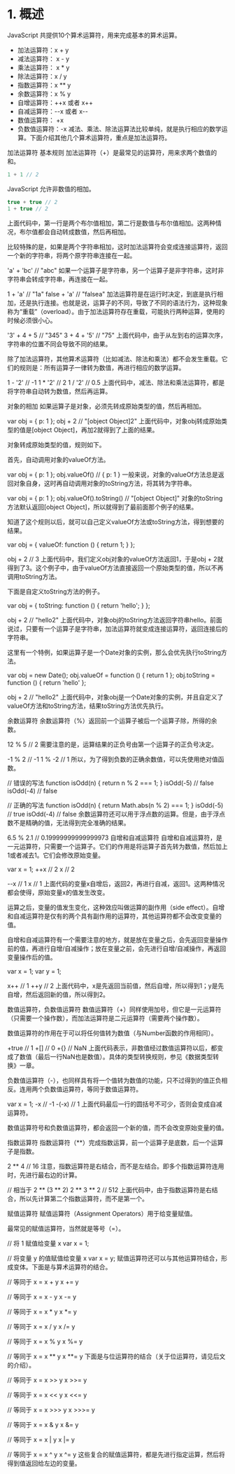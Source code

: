 # 1. 概述
JavaScript 共提供10个算术运算符，用来完成基本的算术运算。

* 加法运算符：x + y
* 减法运算符： x - y
* 乘法运算符： x * y
* 除法运算符：x / y
* 指数运算符：x ** y
* 余数运算符：x % y
* 自增运算符：++x 或者 x++
* 自减运算符：--x 或者 x--
* 数值运算符： +x
* 负数值运算符：-x
减法、乘法、除法运算法比较单纯，就是执行相应的数学运算。下面介绍其他几个算术运算符，重点是加法运算符。

加法运算符
基本规则
加法运算符（+）是最常见的运算符，用来求两个数值的和。

```javascript
1 + 1 // 2
```

JavaScript 允许非数值的相加。

```javascript
true + true // 2
1 + true // 2
```

上面代码中，第一行是两个布尔值相加，第二行是数值与布尔值相加。这两种情况，布尔值都会自动转成数值，然后再相加。

比较特殊的是，如果是两个字符串相加，这时加法运算符会变成连接运算符，返回一个新的字符串，将两个原字符串连接在一起。

'a' + 'bc' // "abc"
如果一个运算子是字符串，另一个运算子是非字符串，这时非字符串会转成字符串，再连接在一起。

1 + 'a' // "1a"
false + 'a' // "falsea"
加法运算符是在运行时决定，到底是执行相加，还是执行连接。也就是说，运算子的不同，导致了不同的语法行为，这种现象称为“重载”（overload）。由于加法运算符存在重载，可能执行两种运算，使用的时候必须很小心。

'3' + 4 + 5 // "345"
3 + 4 + '5' // "75"
上面代码中，由于从左到右的运算次序，字符串的位置不同会导致不同的结果。

除了加法运算符，其他算术运算符（比如减法、除法和乘法）都不会发生重载。它们的规则是：所有运算子一律转为数值，再进行相应的数学运算。

1 - '2' // -1
1 * '2' // 2
1 / '2' // 0.5
上面代码中，减法、除法和乘法运算符，都是将字符串自动转为数值，然后再运算。

对象的相加
如果运算子是对象，必须先转成原始类型的值，然后再相加。

var obj = { p: 1 };
obj + 2 // "[object Object]2"
上面代码中，对象obj转成原始类型的值是[object Object]，再加2就得到了上面的结果。

对象转成原始类型的值，规则如下。

首先，自动调用对象的valueOf方法。

var obj = { p: 1 };
obj.valueOf() // { p: 1 }
一般来说，对象的valueOf方法总是返回对象自身，这时再自动调用对象的toString方法，将其转为字符串。

var obj = { p: 1 };
obj.valueOf().toString() // "[object Object]"
对象的toString方法默认返回[object Object]，所以就得到了最前面那个例子的结果。

知道了这个规则以后，就可以自己定义valueOf方法或toString方法，得到想要的结果。

var obj = {
  valueOf: function () {
    return 1;
  }
};

obj + 2 // 3
上面代码中，我们定义obj对象的valueOf方法返回1，于是obj + 2就得到了3。这个例子中，由于valueOf方法直接返回一个原始类型的值，所以不再调用toString方法。

下面是自定义toString方法的例子。

var obj = {
  toString: function () {
    return 'hello';
  }
};

obj + 2 // "hello2"
上面代码中，对象obj的toString方法返回字符串hello。前面说过，只要有一个运算子是字符串，加法运算符就变成连接运算符，返回连接后的字符串。

这里有一个特例，如果运算子是一个Date对象的实例，那么会优先执行toString方法。

var obj = new Date();
obj.valueOf = function () { return 1 };
obj.toString = function () { return 'hello' };

obj + 2 // "hello2"
上面代码中，对象obj是一个Date对象的实例，并且自定义了valueOf方法和toString方法，结果toString方法优先执行。

余数运算符
余数运算符（%）返回前一个运算子被后一个运算子除，所得的余数。

12 % 5 // 2
需要注意的是，运算结果的正负号由第一个运算子的正负号决定。

-1 % 2 // -1
1 % -2 // 1
所以，为了得到负数的正确余数值，可以先使用绝对值函数。

// 错误的写法
function isOdd(n) {
  return n % 2 === 1;
}
isOdd(-5) // false
isOdd(-4) // false

// 正确的写法
function isOdd(n) {
  return Math.abs(n % 2) === 1;
}
isOdd(-5) // true
isOdd(-4) // false
余数运算符还可以用于浮点数的运算。但是，由于浮点数不是精确的值，无法得到完全准确的结果。

6.5 % 2.1
// 0.19999999999999973
自增和自减运算符
自增和自减运算符，是一元运算符，只需要一个运算子。它们的作用是将运算子首先转为数值，然后加上1或者减去1。它们会修改原始变量。

var x = 1;
++x // 2
x // 2

--x // 1
x // 1
上面代码的变量x自增后，返回2，再进行自减，返回1。这两种情况都会使得，原始变量x的值发生改变。

运算之后，变量的值发生变化，这种效应叫做运算的副作用（side effect）。自增和自减运算符是仅有的两个具有副作用的运算符，其他运算符都不会改变变量的值。

自增和自减运算符有一个需要注意的地方，就是放在变量之后，会先返回变量操作前的值，再进行自增/自减操作；放在变量之前，会先进行自增/自减操作，再返回变量操作后的值。

var x = 1;
var y = 1;

x++ // 1
++y // 2
上面代码中，x是先返回当前值，然后自增，所以得到1；y是先自增，然后返回新的值，所以得到2。

数值运算符，负数值运算符
数值运算符（+）同样使用加号，但它是一元运算符（只需要一个操作数），而加法运算符是二元运算符（需要两个操作数）。

数值运算符的作用在于可以将任何值转为数值（与Number函数的作用相同）。

+true // 1
+[] // 0
+{} // NaN
上面代码表示，非数值经过数值运算符以后，都变成了数值（最后一行NaN也是数值）。具体的类型转换规则，参见《数据类型转换》一章。

负数值运算符（-），也同样具有将一个值转为数值的功能，只不过得到的值正负相反。连用两个负数值运算符，等同于数值运算符。

var x = 1;
-x // -1
-(-x) // 1
上面代码最后一行的圆括号不可少，否则会变成自减运算符。

数值运算符号和负数值运算符，都会返回一个新的值，而不会改变原始变量的值。

指数运算符
指数运算符（**）完成指数运算，前一个运算子是底数，后一个运算子是指数。

2 ** 4 // 16
注意，指数运算符是右结合，而不是左结合。即多个指数运算符连用时，先进行最右边的计算。

// 相当于 2 ** (3 ** 2)
2 ** 3 ** 2
// 512
上面代码中，由于指数运算符是右结合，所以先计算第二个指数运算符，而不是第一个。

赋值运算符
赋值运算符（Assignment Operators）用于给变量赋值。

最常见的赋值运算符，当然就是等号（=）。

// 将 1 赋值给变量 x
var x = 1;

// 将变量 y 的值赋值给变量 x
var x = y;
赋值运算符还可以与其他运算符结合，形成变体。下面是与算术运算符的结合。

// 等同于 x = x + y
x += y

// 等同于 x = x - y
x -= y

// 等同于 x = x * y
x *= y

// 等同于 x = x / y
x /= y

// 等同于 x = x % y
x %= y

// 等同于 x = x ** y
x **= y
下面是与位运算符的结合（关于位运算符，请见后文的介绍）。

// 等同于 x = x >> y
x >>= y

// 等同于 x = x << y
x <<= y

// 等同于 x = x >>> y
x >>>= y

// 等同于 x = x & y
x &= y

// 等同于 x = x | y
x |= y

// 等同于 x = x ^ y
x ^= y
这些复合的赋值运算符，都是先进行指定运算，然后将得到值返回给左边的变量。